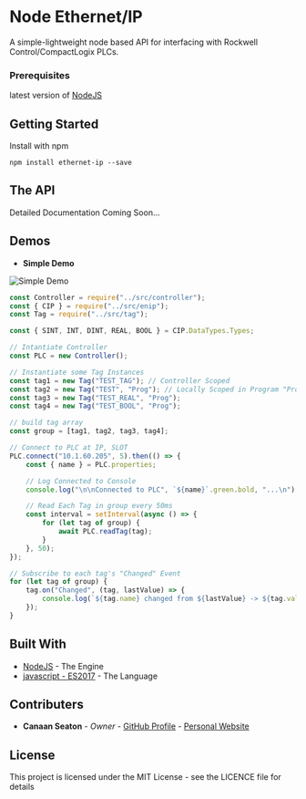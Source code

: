 
# Node Ethernet/IP

A simple-lightweight node based API for interfacing with Rockwell Control/CompactLogix PLCs.

### Prerequisites

latest version of [NodeJS](https://nodejs.org/en/)

## Getting Started

Install with npm

```
npm install ethernet-ip --save
```
## The API

Detailed Documentation Coming Soon...

## Demos

- **Simple Demo**

![Simple Demo](http://f.cl.ly/items/3w452r3v3i1s0Z1f2X11/Screen%20recording%202018-03-06%20at%2004.58.30%20PM.gif)

```javascript
const Controller = require("../src/controller");
const { CIP } = require("../src/enip");
const Tag = require("../src/tag");

const { SINT, INT, DINT, REAL, BOOL } = CIP.DataTypes.Types;

// Intantiate Controller
const PLC = new Controller();

// Instantiate some Tag Instances
const tag1 = new Tag("TEST_TAG"); // Controller Scoped
const tag2 = new Tag("TEST", "Prog"); // Locally Scoped in Program "Prog"
const tag3 = new Tag("TEST_REAL", "Prog");
const tag4 = new Tag("TEST_BOOL", "Prog");

// build tag array
const group = [tag1, tag2, tag3, tag4];

// Connect to PLC at IP, SLOT
PLC.connect("10.1.60.205", 5).then(() => {
    const { name } = PLC.properties;

    // Log Connected to Console
    console.log("\n\nConnected to PLC", `${name}`.green.bold, "...\n");

    // Read Each Tag in group every 50ms
    const interval = setInterval(async () => {
        for (let tag of group) {
            await PLC.readTag(tag);
        }
    }, 50);
});

// Subscribe to each tag's "Changed" Event
for (let tag of group) {
    tag.on("Changed", (tag, lastValue) => {
        console.log(`${tag.name} changed from ${lastValue} -> ${tag.value}`);
    });
}
```

## Built With

* [NodeJS](https://nodejs.org/en/) - The Engine
* [javascript - ES2017](https://maven.apache.org/) - The Language

## Contributers

* **Canaan Seaton** - *Owner* - [GitHub Profile](https://github.com/cmseaton42) - [Personal Website](http://www.canaanseaton.com/)

## License

This project is licensed under the MIT License - see the LICENCE file for details

